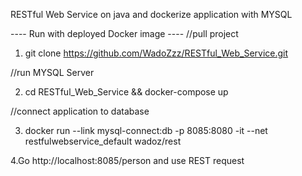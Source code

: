 RESTful Web Service on java and dockerize application with MYSQL



---- Run with deployed Docker image ----
//pull project

1. git clone https://github.com/WadoZzz/RESTful_Web_Service.git

//run MYSQL Server

2. cd RESTful_Web_Service && docker-compose up

//connect application to database

3. docker run --link mysql-connect:db -p 8085:8080 -it --net restfulwebservice_default wadoz/rest 

4.Go http://localhost:8085/person and use REST request

